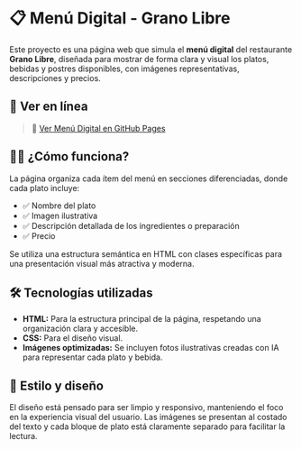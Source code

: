 # 📋 Menú Digital - Grano Libre

Este proyecto es una página web que simula el **menú digital** del restaurante **Grano Libre**, diseñada para mostrar de forma clara y visual los platos, bebidas y postres disponibles, con imágenes representativas, descripciones y precios.

## 🔗 Ver en línea

> 📎 [Ver Menú Digital en GitHub Pages](https://abril-carballo.github.io/menu-digital/)

## 🧑‍🍳 ¿Cómo funciona?

La página organiza cada ítem del menú en secciones diferenciadas, donde cada plato incluye:

- ✅ Nombre del plato  
- ✅ Imagen ilustrativa  
- ✅ Descripción detallada de los ingredientes o preparación  
- ✅ Precio  

Se utiliza una estructura semántica en HTML con clases específicas para una presentación visual más atractiva y moderna.

## 🛠️ Tecnologías utilizadas

- **HTML:** Para la estructura principal de la página, respetando una organización clara y accesible.  
- **CSS:** Para el diseño visual.  
- **Imágenes optimizadas:** Se incluyen fotos ilustrativas creadas con IA para representar cada plato y bebida.

## 🎨 Estilo y diseño

El diseño está pensado para ser limpio y responsivo, manteniendo el foco en la experiencia visual del usuario. Las imágenes se presentan al costado del texto y cada bloque de plato está claramente separado para facilitar la lectura.

